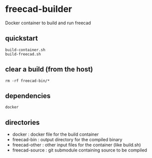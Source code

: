 # freecad-builder

Docker container to build and run freecad


## quickstart

    build-container.sh
    build-freecad.sh

## clear a build (from the host)

    rm -rf freecad-bin/*

## dependencies

    docker

## directories

* docker : docker file for the build container
* freecad-bin : output directory for the compiled binary
* freecad-other : other input files for the container (like build.sh)
* freecad-source : git submodule containing source to be compiled

